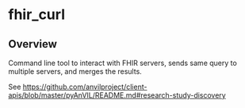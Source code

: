 # fhir_curl

## Overview
Command line tool to interact with FHIR servers, sends same query to multiple servers, and merges the results.

See https://github.com/anvilproject/client-apis/blob/master/pyAnVIL/README.md#research-study-discovery